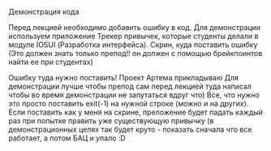 Демонстрация кода

Перед лекцией необходимо добавить ошибку в код. Для демонстрации используем приложение Трекер привычек, которые студенты делали в модуле IOSUI (Разработка интерфейса).
Скрин, куда поставить ошибку (Это должен знать только препод!! он должен с помощью брейкпоинтов найти ее при студентах)

Ошибку туда нужно поставить! Проект Артема прикладываю
Для демонстрации лучше чтобы препод сам перед лекцией туда написал чтобы во время демонстрации не запутаться вдруг что)
Все, что нужно это просто поставить exit(-1) на нужной строке (можно и на других).
Если поставить как у меня на скрине, преложение будет падать каждый раз при попытке править уже существующую привычку (в демонстрационных целях так будет круто - показать сначала что все работает, а потом БАЦ и упало :D
